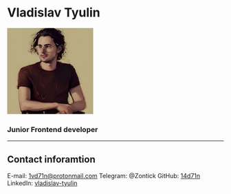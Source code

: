 # Vladislav Tyulin

![avatar](./IMG_1239.png)

### Junior Frontend developer

******

## Contact inforamtion

E-mail: 1vd71n@protonmail.com
Telegram: @Zontick
GitHub: [14d71n](https://github.com/14d71n)
LinkedIn: [vladislav-tyulin](https://www.linkedin.com/in/vladislav-tyulin-238308208/)
